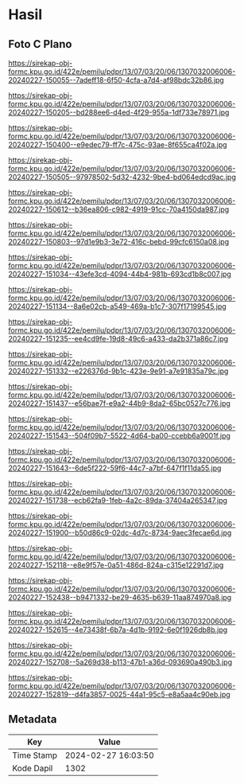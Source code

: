# Hasil

## Foto C Plano

https://sirekap-obj-formc.kpu.go.id/422e/pemilu/pdpr/13/07/03/20/06/1307032006006-20240227-150055--7adeff18-6f50-4cfa-a7d4-af98bdc32b86.jpg

https://sirekap-obj-formc.kpu.go.id/422e/pemilu/pdpr/13/07/03/20/06/1307032006006-20240227-150205--bd288ee6-d4ed-4f29-955a-1df733e78971.jpg

https://sirekap-obj-formc.kpu.go.id/422e/pemilu/pdpr/13/07/03/20/06/1307032006006-20240227-150400--e9edec79-ff7c-475c-93ae-8f655ca4f02a.jpg

https://sirekap-obj-formc.kpu.go.id/422e/pemilu/pdpr/13/07/03/20/06/1307032006006-20240227-150505--97978502-5d32-4232-9be4-bd064edcd9ac.jpg

https://sirekap-obj-formc.kpu.go.id/422e/pemilu/pdpr/13/07/03/20/06/1307032006006-20240227-150612--b36ea806-c982-4919-91cc-70a4150da987.jpg

https://sirekap-obj-formc.kpu.go.id/422e/pemilu/pdpr/13/07/03/20/06/1307032006006-20240227-150803--97d1e9b3-3e72-416c-bebd-99cfc6150a08.jpg

https://sirekap-obj-formc.kpu.go.id/422e/pemilu/pdpr/13/07/03/20/06/1307032006006-20240227-151034--43efe3cd-4094-44b4-981b-693cd1b8c007.jpg

https://sirekap-obj-formc.kpu.go.id/422e/pemilu/pdpr/13/07/03/20/06/1307032006006-20240227-151134--8a6e02cb-a549-469a-b1c7-307f17199545.jpg

https://sirekap-obj-formc.kpu.go.id/422e/pemilu/pdpr/13/07/03/20/06/1307032006006-20240227-151235--ee4cd9fe-19d8-49c6-a433-da2b371a86c7.jpg

https://sirekap-obj-formc.kpu.go.id/422e/pemilu/pdpr/13/07/03/20/06/1307032006006-20240227-151332--e226376d-9b1c-423e-9e91-a7e91835a79c.jpg

https://sirekap-obj-formc.kpu.go.id/422e/pemilu/pdpr/13/07/03/20/06/1307032006006-20240227-151437--e56bae7f-e9a2-44b9-8da2-65bc0527c776.jpg

https://sirekap-obj-formc.kpu.go.id/422e/pemilu/pdpr/13/07/03/20/06/1307032006006-20240227-151543--504f09b7-5522-4d64-ba00-ccebb6a9001f.jpg

https://sirekap-obj-formc.kpu.go.id/422e/pemilu/pdpr/13/07/03/20/06/1307032006006-20240227-151643--6de5f222-59f6-44c7-a7bf-647f1f11da55.jpg

https://sirekap-obj-formc.kpu.go.id/422e/pemilu/pdpr/13/07/03/20/06/1307032006006-20240227-151738--ecb62fa9-1feb-4a2c-89da-37404a265347.jpg

https://sirekap-obj-formc.kpu.go.id/422e/pemilu/pdpr/13/07/03/20/06/1307032006006-20240227-151900--b50d86c9-02dc-4d7c-8734-9aec3fecae6d.jpg

https://sirekap-obj-formc.kpu.go.id/422e/pemilu/pdpr/13/07/03/20/06/1307032006006-20240227-152118--e8e9f57e-0a51-486d-824a-c315e12291d7.jpg

https://sirekap-obj-formc.kpu.go.id/422e/pemilu/pdpr/13/07/03/20/06/1307032006006-20240227-152438--b9471332-be29-4635-b639-11aa874970a8.jpg

https://sirekap-obj-formc.kpu.go.id/422e/pemilu/pdpr/13/07/03/20/06/1307032006006-20240227-152615--4e73438f-6b7a-4d1b-9192-6e0f1926db8b.jpg

https://sirekap-obj-formc.kpu.go.id/422e/pemilu/pdpr/13/07/03/20/06/1307032006006-20240227-152708--5a269d38-b113-47b1-a36d-093690a490b3.jpg

https://sirekap-obj-formc.kpu.go.id/422e/pemilu/pdpr/13/07/03/20/06/1307032006006-20240227-152819--d4fa3857-0025-44a1-95c5-e8a5aa4c90eb.jpg


## Metadata

| Key        | Value               |
| ---------- | ------------------- |
| Time Stamp | 2024-02-27 16:03:50 |
| Kode Dapil | 1302                |



